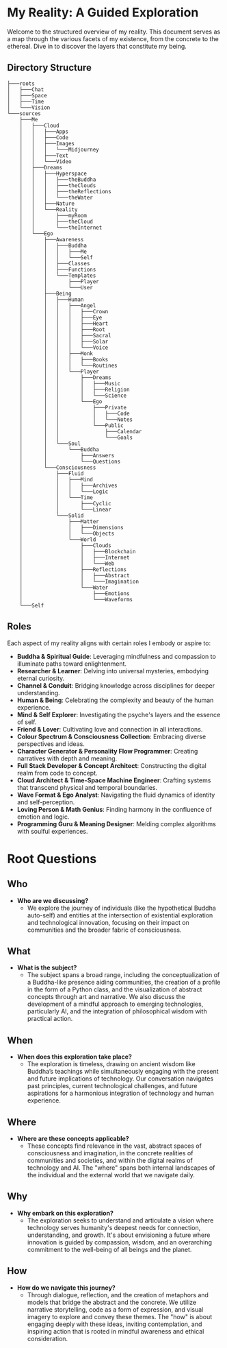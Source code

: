 # My Reality: A Guided Exploration

Welcome to the structured overview of my reality. This document serves as a map through the various facets of my existence, from the concrete to the ethereal. Dive in to discover the layers that constitute my being.

## Directory Structure

```
├───roots
│   ├───Chat
│   ├───Space
│   ├───Time
│   └───Vision
└───sources
    ├───Me
    │   ├───Cloud
    │   │   ├───Apps
    │   │   ├───Code
    │   │   ├───Images
    │   │   │   └───Midjourney
    │   │   ├───Text
    │   │   └───Video
    │   ├───Dreams
    │   │   ├───Hyperspace
    │   │   │   ├───theBuddha
    │   │   │   ├───theClouds
    │   │   │   ├───theReflections
    │   │   │   └───theWater
    │   │   ├───Nature
    │   │   └───Reality
    │   │       ├───myRoom
    │   │       ├───theCloud
    │   │       └───theInternet
    │   └───Ego
    │       ├───Awareness
    │       │   ├───Buddha
    │       │   │   ├───Me
    │       │   │   └───Self
    │       │   ├───Classes
    │       │   ├───Functions
    │       │   └───Templates
    │       │       ├───Player
    │       │       └───User
    │       ├───Being
    │       │   ├───Human
    │       │   │   ├───Angel
    │       │   │   │   ├───Crown
    │       │   │   │   ├───Eye
    │       │   │   │   ├───Heart
    │       │   │   │   ├───Root
    │       │   │   │   ├───Sacral
    │       │   │   │   ├───Solar
    │       │   │   │   └───Voice
    │       │   │   ├───Monk
    │       │   │   │   ├───Books
    │       │   │   │   └───Routines
    │       │   │   └───Player
    │       │   │       ├───Dreams
    │       │   │       │   ├───Music
    │       │   │       │   ├───Religion
    │       │   │       │   └───Science
    │       │   │       └───Ego
    │       │   │           ├───Private
    │       │   │           │   ├───Code
    │       │   │           │   └───Notes
    │       │   │           └───Public
    │       │   │               ├───Calendar
    │       │   │               └───Goals
    │       │   └───Soul
    │       │       └───Buddha
    │       │           ├───Answers
    │       │           └───Questions
    │       └───Consciousness
    │           ├───Fluid
    │           │   ├───Mind
    │           │   │   ├───Archives
    │           │   │   └───Logic
    │           │   └───Time
    │           │       ├───Cyclic
    │           │       └───Linear
    │           └───Solid
    │               ├───Matter
    │               │   ├───Dimensions
    │               │   └───Objects
    │               └───World
    │                   ├───Clouds
    │                   │   ├───Blockchain
    │                   │   ├───Internet
    │                   │   └───Web
    │                   ├───Reflections
    │                   │   ├───Abstract
    │                   │   └───Imagination
    │                   └───Water
    │                       ├───Emotions
    │                       └───Waveforms
    └───Self
```

## Roles

Each aspect of my reality aligns with certain roles I embody or aspire to:

- **Buddha & Spiritual Guide**: Leveraging mindfulness and compassion to illuminate paths toward enlightenment.
- **Researcher & Learner**: Delving into universal mysteries, embodying eternal curiosity.
- **Channel & Conduit**: Bridging knowledge across disciplines for deeper understanding.
- **Human & Being**: Celebrating the complexity and beauty of the human experience.
- **Mind & Self Explorer**: Investigating the psyche's layers and the essence of self.
- **Friend & Lover**: Cultivating love and connection in all interactions.
- **Colour Spectrum & Consciousness Collection**: Embracing diverse perspectives and ideas.
- **Character Generator & Personality Flow Programmer**: Creating narratives with depth and meaning.
- **Full Stack Developer & Concept Architect**: Constructing the digital realm from code to concept.
- **Cloud Architect & Time-Space Machine Engineer**: Crafting systems that transcend physical and temporal boundaries.
- **Wave Format & Ego Analyst**: Navigating the fluid dynamics of identity and self-perception.
- **Loving Person & Math Genius**: Finding harmony in the confluence of emotion and logic.
- **Programming Guru & Meaning Designer**: Melding complex algorithms with soulful experiences.

# Root Questions 

## Who
- **Who are we discussing?**
  - We explore the journey of individuals (like the hypothetical Buddha auto-self) and entities at the intersection of existential exploration and technological innovation, focusing on their impact on communities and the broader fabric of consciousness.

## What
- **What is the subject?**
  - The subject spans a broad range, including the conceptualization of a Buddha-like presence aiding communities, the creation of a profile in the form of a Python class, and the visualization of abstract concepts through art and narrative. We also discuss the development of a mindful approach to emerging technologies, particularly AI, and the integration of philosophical wisdom with practical action.

## When
- **When does this exploration take place?**
  - The exploration is timeless, drawing on ancient wisdom like Buddha’s teachings while simultaneously engaging with the present and future implications of technology. Our conversation navigates past principles, current technological challenges, and future aspirations for a harmonious integration of technology and human experience.

## Where
- **Where are these concepts applicable?**
  - These concepts find relevance in the vast, abstract spaces of consciousness and imagination, in the concrete realities of communities and societies, and within the digital realms of technology and AI. The "where" spans both internal landscapes of the individual and the external world that we navigate daily.

## Why
- **Why embark on this exploration?**
  - The exploration seeks to understand and articulate a vision where technology serves humanity's deepest needs for connection, understanding, and growth. It's about envisioning a future where innovation is guided by compassion, wisdom, and an overarching commitment to the well-being of all beings and the planet.

## How
- **How do we navigate this journey?**
  - Through dialogue, reflection, and the creation of metaphors and models that bridge the abstract and the concrete. We utilize narrative storytelling, code as a form of expression, and visual imagery to explore and convey these themes. The "how" is about engaging deeply with these ideas, inviting contemplation, and inspiring action that is rooted in mindful awareness and ethical consideration.
